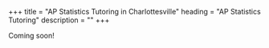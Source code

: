 +++
title = "AP Statistics Tutoring in Charlottesville"
heading = "AP Statistics Tutoring"
description = ""
+++

Coming soon!
